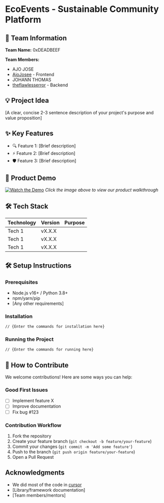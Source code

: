 # EcoEvents - Sustainable Community Platform

## 👥 Team Information
**Team Name:** 0xDEADBEEF 

**Team Members:**
- AJO JOSE
- [AjoJosee](https://github.com/AjoJosee) - Frontend
- JOHANN THOMAS
- [theflawlesserror](https://github.com/theflawlesserror) - Backend

## 💡 Project Idea
[A clear, concise 2-3 sentence description of your project's purpose and value proposition]

## ✨ Key Features
- 🔍 Feature 1: [Brief description]
- ⚡ Feature 2: [Brief description] 
- 🛡️ Feature 3: [Brief description]

## 🎥 Product Demo
[![Watch the Demo](https://via.placeholder.com/300x200?text=Click+for+Demo+Video)](https://youtube.com/link-to-video)
*Click the image above to view our product walkthrough*

## 🛠️ Tech Stack
| Technology | Version | Purpose |
|------------|---------|---------|
| Tech 1     | vX.X.X  |         |
| Tech 1     | vX.X.X  |         |
| Tech 1     | vX.X.X  |         |

## 🛠️ Setup Instructions

### Prerequisites
- Node.js v16+ / Python 3.8+
- npm/yarn/pip
- [Any other requirements]

### Installation
```bash
// {Enter the commands for installation here}
```

### Running the Project
```bash
// {Enter the commands for running here}
```

## 🤝 How to Contribute
We welcome contributions! Here are some ways you can help:

### Good First Issues
- [ ] Implement feature X
- [ ] Improve documentation
- [ ] Fix bug #123

### Contribution Workflow
1. Fork the repository
2. Create your feature branch (`git checkout -b feature/your-feature`)
3. Commit your changes (`git commit -m 'Add some feature'`)
4. Push to the branch (`git push origin feature/your-feature`)
5. Open a Pull Request


## Acknowledgments
- We did most of the code in [cursor](https://www.cursor.com/)
- [Library/framework documentation]
- [Team members/mentors] 
